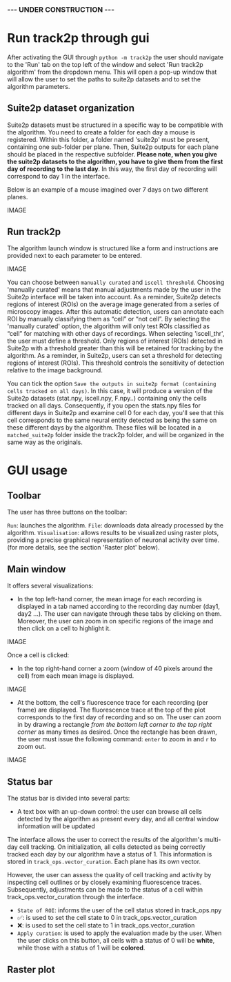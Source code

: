 ### --- UNDER CONSTRUCTION ---

# Run track2p through gui 

After activating the GUI through `python -m track2p` the user should navigate to the 'Run' tab on the top left of the window and select 'Run track2p algorithm' from the dropdown menu. This will open a pop-up window that will allow the user to set the paths to suite2p datasets and to set the algorithm parameters.

## Suite2p dataset organization

Suite2p datasets must be structured in a specific way to be compatible with the algorithm. You need to create a folder for each day a mouse is registered. Within this folder, a folder named 'suite2p' must be present, containing one sub-folder per plane. Then, Suite2p outputs for each plane should be placed in the respective subfolder. **Please note, when you give the suite2p datasets to the algorithm, you have to give them from the first day of recording to the last day**. In this way, the first day of recording will correspond to day 1 in the interface. 

Below is an example of a mouse imagined over 7 days on two different planes. 

IMAGE

## Run track2p

The algorithm launch window is structured like a form and instructions are provided next to each parameter to be entered.

IMAGE

You can choose between `manually curated` and `iscell threshold`. Choosing 'manually curated' means that manual adjustments made by the user in the Suite2p interface will be taken into account. As a reminder, Suite2p detects regions of interest (ROIs) on the average image generated from a series of microscopy images. After this automatic detection, users can annotate each ROI by manually classifying them as “cell” or “not cell”. By selecting the 'manually curated' option, the algorithm will only test ROIs classified as “cell” for matching with other days of recordings. When selecting 'iscell_thr', the user must define a threshold. Only regions of interest (ROIs) detected in Suite2p with a threshold greater than this will be retained for tracking by the algorithm. As a reminder, in Suite2p, users can set a threshold for detecting regions of interest (ROIs). This threshold controls the sensitivity of detection relative to the image background.

You can tick the option `Save the outputs in suite2p format (containing cells tracked on all days)`. In this case, it will produce a version of the Suite2p datasets (stat.npy, iscell.npy, F.npy..) containing only the cells tracked on all days. Consequently, if you open the stats.npy files for different days in Suite2p and examine cell 0 for each day, you'll see that this cell corresponds to the same neural entity detected as being the same on these different days by the algorithm. These files will be located in a  `matched_suite2p` folder inside the track2p folder, and will be organized in the same way as the originals.

# GUI usage

## Toolbar

The user has three buttons on the toolbar:

`Run`: launches the algorithm.
`File`: downloads data already processed by the algorithm.
`Visualisation`: allows results to be visualized using raster plots, providing a precise graphical representation of neuronal activity over time. (for more details, see the section 'Raster plot' below).

## Main window

It offers several visualizations: 

- In the top left-hand corner, the mean image for each recording is displayed in a tab named according to the recording day number (day1, day2 ...). The user can navigate through these tabs by clicking on them. Moreover, the user can zoom in on specific regions of the image and then click on a cell to highlight it.

IMAGE

Once a cell is clicked: 

- In the top right-hand corner a zoom (window of 40 pixels around the cell) from each mean image is displayed.

IMAGE
  
- At the bottom, the cell's fluorescence trace for each recording (per frame) are displayed. The fluorescence trace at the top of the plot corresponds to the first day of recording and so on. The user can zoom in by drawing a rectangle *from the bottom left corner to the top right corner* as many times as desired. Once the rectangle has been drawn, the user must issue the following command: `enter` to zoom in and `r` to zoom out.

IMAGE

## Status bar


The status bar is divided into several parts:

- A text box with an up-down control: the user can browse all cells detected by the algorithm as present every day, and all central window information will be updated

The interface allows the user to correct the results of the algorithm's multi-day cell tracking. On initialization, all cells detected as being correctly tracked each day by our algorithm have a status of 1. This information is stored in `track_ops.vector_curation`. Each plane has its own vector. 

However, the user can assess the quality of cell tracking and activity by inspecting cell outlines or by closely examining fluorescence traces. Subsequently, adjustments can be made to the status of a cell within track_ops.vector_curation through the interface.

- `State of ROI`: informs the user of the cell status stored in track_ops.npy
- ✅: is used to set the cell state to 0 in track_ops.vector_curation
- ❌: is used to set the cell state to 1 in track_ops.vector_curation
- `Apply curation`: is used to apply the evaluation made by the user. When the user clicks on this button, all cells with a status of 0 will be **white**, while those with a status of 1 will be **colored**. 


## Raster plot 


